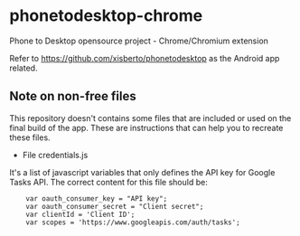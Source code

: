 phonetodesktop-chrome
=====================

Phone to Desktop opensource project - Chrome/Chromium extension

Refer to https://github.com/xisberto/phonetodesktop as the Android app related.

Note on non-free files
----------------------

This repository doesn't contains some files that are included or used on the final build of the app. These are instructions that can help you to recreate these files.

* File credentials.js
  
It's a list of javascript variables that only defines the API key for Google Tasks API. The correct content for this file should be:

		var oauth_consumer_key = "API key";
		var oauth_consumer_secret = "Client secret";
		var clientId = 'Client ID';
		var scopes = 'https://www.googleapis.com/auth/tasks';


